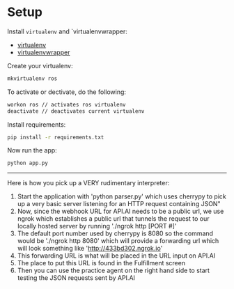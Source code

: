 # Setup
Install `virtualenv` and `virtualenvwrapper:
- [virtualenv](https://virtualenv.pypa.io/en/stable/installation/)
- [virtualenvwrapper](http://virtualenvwrapper.readthedocs.io/en/latest/install.html)

Create your virtualenv:
```sh
mkvirtualenv ros
```

To activate or dectivate, do the following:
```sh
workon ros // activates ros virtualenv
deactivate // deactivates current virtualenv
```

Install requirements:
```sh
pip install -r requirements.txt
```

Now run the app:
```sh
python app.py
```

---

Here is how you pick up a VERY rudimentary interpreter:

1) Start the application with 'python parser.py' which uses cherrypy to pick up a very basic server listening for an HTTP request containing JSON"
2) Now, since the webhook URL for API.AI needs to be a public url, we use ngrok which establishes a public url that tunnels the request to our locally hosted server by running './ngrok http [PORT #]'
3) The default port number used by cherrypy is 8080 so the command would be './ngrok http 8080' which will provide a forwarding url which will look something like 'http://433bd302.ngrok.io'
4) This forwarding URL is what will be placed in the URL input on API.AI
5) The place to put this URL is found in the Fulfillment screen
6) Then you can use the practice agent on the right hand side to start testing the JSON requests sent by API.AI
